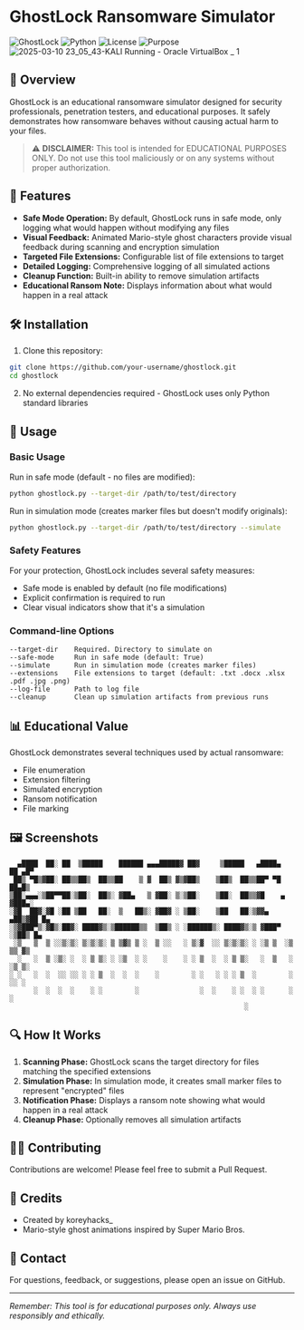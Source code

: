 # GhostLock Ransomware Simulator

![GhostLock](https://img.shields.io/badge/GhostLock-v1.0.0-blue)
![Python](https://img.shields.io/badge/Python-3.6%2B-brightgreen)
![License](https://img.shields.io/badge/License-MIT-yellow)
![Purpose](https://img.shields.io/badge/Purpose-Educational-red)
<br>
![2025-03-10 23_05_43-KALI  Running  - Oracle VirtualBox _ 1](https://github.com/user-attachments/assets/de1d4421-45c0-4142-ba60-63621f73d2ba)

## 👻 Overview

GhostLock is an educational ransomware simulator designed for security professionals, penetration testers, and educational purposes. It safely demonstrates how ransomware behaves without causing actual harm to your files.

> ⚠️ **DISCLAIMER:** This tool is intended for EDUCATIONAL PURPOSES ONLY. Do not use this tool maliciously or on any systems without proper authorization.

## 🔐 Features

- **Safe Mode Operation:** By default, GhostLock runs in safe mode, only logging what would happen without modifying any files
- **Visual Feedback:** Animated Mario-style ghost characters provide visual feedback during scanning and encryption simulation
- **Targeted File Extensions:** Configurable list of file extensions to target
- **Detailed Logging:** Comprehensive logging of all simulated actions
- **Cleanup Function:** Built-in ability to remove simulation artifacts
- **Educational Ransom Note:** Displays information about what would happen in a real attack

## 🛠️ Installation

1. Clone this repository:
```bash
git clone https://github.com/your-username/ghostlock.git
cd ghostlock
```

2. No external dependencies required - GhostLock uses only Python standard libraries

## 🚀 Usage

### Basic Usage

Run in safe mode (default - no files are modified):
```bash
python ghostlock.py --target-dir /path/to/test/directory
```

Run in simulation mode (creates marker files but doesn't modify originals):
```bash
python ghostlock.py --target-dir /path/to/test/directory --simulate
```

### Safety Features

For your protection, GhostLock includes several safety measures:
- Safe mode is enabled by default (no file modifications)
- Explicit confirmation is required to run
- Clear visual indicators show that it's a simulation

### Command-line Options

```
--target-dir    Required. Directory to simulate on
--safe-mode     Run in safe mode (default: True)
--simulate      Run in simulation mode (creates marker files)
--extensions    File extensions to target (default: .txt .docx .xlsx .pdf .jpg .png)
--log-file      Path to log file
--cleanup       Clean up simulation artifacts from previous runs
```

## 📊 Educational Value

GhostLock demonstrates several techniques used by actual ransomware:
- File enumeration
- Extension filtering
- Simulated encryption
- Ransom notification
- File marking

## 🖼️ Screenshots

```
  ▄████  ██░ ██  ▒█████    ██████ ▄▄▄█████▓ ██▓     ▒█████   ▄████▄   ██ ▄█▀
 ██▒ ▀█▒▓██░ ██▒▒██▒  ██▒▒██    ▒ ▓  ██▒ ▓▒▓██▒    ▒██▒  ██▒▒██▀ ▀█   ██▄█▒ 
▒██░▄▄▄░▒██▀▀██░▒██░  ██▒░ ▓██▄   ▒ ▓██░ ▒░▒██░    ▒██░  ██▒▒▓█    ▄ ▓███▄░ 
░▓█  ██▓░▓█ ░██ ▒██   ██░  ▒   ██▒░ ▓██▓ ░ ▒██░    ▒██   ██░▒▓▓▄ ▄██▒▓██ █▄ 
░▒▓███▀▒░▓█▒░██▓░ ████▓▒░▒██████▒▒  ▒██▒ ░ ░██████▒░ ████▓▒░▒ ▓███▀ ░▒██▒ █▄
 ░▒   ▒  ▒ ░░▒░▒░ ▒░▒░▒░ ▒ ▒▓▒ ▒ ░  ▒ ░░   ░ ▒░▓  ░░ ▒░▒░▒░ ░ ░▒ ▒  ░▒ ▒▒ ▓▒
  ░   ░  ▒ ░▒░ ░  ░ ▒ ▒░ ░ ░▒  ░ ░    ░    ░ ░ ▒  ░  ░ ▒ ▒░   ░  ▒   ░ ░▒ ▒░
░ ░   ░  ░  ░░ ░░ ░ ░ ▒  ░  ░  ░    ░        ░ ░   ░ ░ ░ ▒  ░        ░ ░░ ░ 
      ░  ░  ░  ░    ░ ░        ░               ░  ░    ░ ░  ░ ░      ░  ░   
                                                          ░                  
```

## 🔍 How It Works

1. **Scanning Phase:** GhostLock scans the target directory for files matching the specified extensions
2. **Simulation Phase:** In simulation mode, it creates small marker files to represent "encrypted" files
3. **Notification Phase:** Displays a ransom note showing what would happen in a real attack
4. **Cleanup Phase:** Optionally removes all simulation artifacts

## 👨‍💻 Contributing

Contributions are welcome! Please feel free to submit a Pull Request.


## 🙏 Credits

- Created by koreyhacks_
- Mario-style ghost animations inspired by Super Mario Bros.

## 🔗 Contact

For questions, feedback, or suggestions, please open an issue on GitHub.

---

*Remember: This tool is for educational purposes only. Always use responsibly and ethically.*
